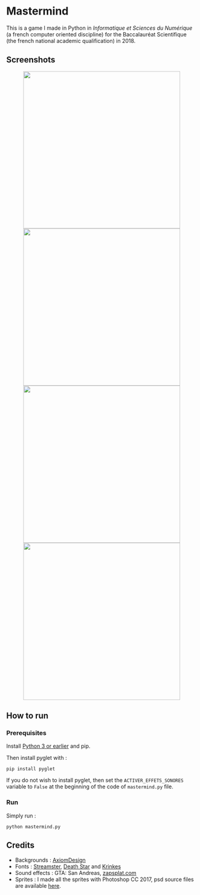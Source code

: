 # Mastermind

This is a game I made in Python in _Informatique et Sciences du Numérique_ (a french computer oriented discipline) for the Baccalauréat Scientifique (the french national academic qualification) in 2018.

## Screenshots

<p align="center">
  <img src="https://i.imgur.com/TjwjTCK.png" width="415" />
  <img src="https://i.imgur.com/3HiEb30.png" width="415" />
  <img src="https://i.imgur.com/AJDPQtA.png" width="415" />
  <img src="https://i.imgur.com/XaNuA64.png" width="415" />
</p>

## How to run

### Prerequisites

Install [Python 3 or earlier](https://www.python.org/downloads/) and pip.

Then install pyglet with :

```
pip install pyglet
```

If you do not wish to install pyglet, then set the `ACTIVER_EFFETS_SONORES` variable to `False` at the beginning of the code of `mastermind.py` file.

### Run

Simply run :

```
python mastermind.py
```

## Credits

- Backgrounds : [AxiomDesign](https://www.deviantart.com/axiomdesign)
- Fonts : [Streamster](https://www.dafont.com/streamster.font), [Death Star](https://www.dafont.com/death-star.font) and [Krinkes](https://www.dafont.com/krinkes.font)
- Sound effects : GTA: San Andreas, [zapsplat.com](https://www.zapsplat.com)
- Sprites : I made all the sprites with Photoshop CC 2017, psd source files are available [here](https://github.com/plcharriere/mastermind.py/tree/main/ressources/images/sources%20psd).